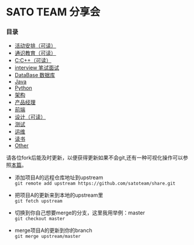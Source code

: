# SATO TEAM 分享会

### 目录  
-  [活动安排（可读）](https://github.com/satoteam/share/tree/master/活动安排)
-  [通识教育（可读）](https://github.com/satoteam/share/tree/master/%E9%80%9A%E8%AF%86%E6%95%99%E8%82%B2)
-  [C:C++（可读）](https://github.com/satoteam/share/tree/master/C:C%2B%2B)
-  [interview 笔试面试]()
-  [DataBase 数据库]()
-  [Java]()
-  [Python]()
-  [架构]()
-  [产品经理]()
-  [前端]()
-  [设计（可读）](https://github.com/Yangxulei/share/tree/master/%E8%AE%BE%E8%AE%A1)
-  [测试]()
-  [运维]()
-  [读书]()
-  [Other]()

请各位fork后能及时更新，以便获得更新如果不会git,还有一种可视化操作可以参照[本篇](http://www.cnblogs.com/rubylouvre/archive/2013/01/24/2874694.html)。

- 添加项目A的远程仓库地址到upstream    
```git remote add upstream https://github.com/satoteam/share.git```

- 把项目A的更新来到本地的upstream里    
```git fetch upstream ```

- 切换到你自己想要merge的分支，这里我用举例：master  
```git checkout master```

- merge项目A的更新到你的branch  
```git merge upstream/master```
